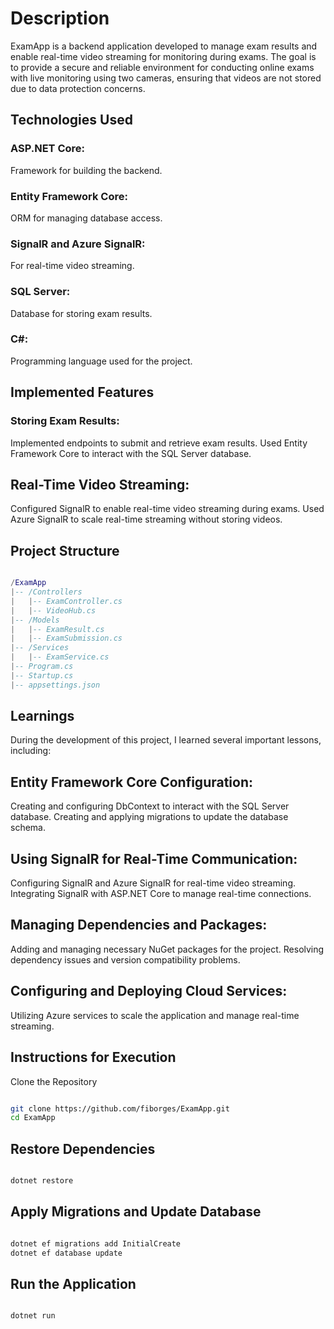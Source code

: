 # Description
ExamApp is a backend application developed to manage exam results and enable real-time video streaming for monitoring during exams. The goal is to provide a secure and reliable environment for conducting online exams with live monitoring using two cameras, ensuring that videos are not stored due to data protection concerns.

## Technologies Used
### ASP.NET Core: 
  Framework for building the backend.
### Entity Framework Core: 
  ORM for managing database access.
### SignalR and Azure SignalR: 
  For real-time video streaming.
### SQL Server: 
  Database for storing exam results.
### C#: 
  Programming language used for the project.

## Implemented Features
### Storing Exam Results:

Implemented endpoints to submit and retrieve exam results.
Used Entity Framework Core to interact with the SQL Server database.

## Real-Time Video Streaming:

Configured SignalR to enable real-time video streaming during exams.
Used Azure SignalR to scale real-time streaming without storing videos.

## Project Structure
```lua

/ExamApp
|-- /Controllers
|   |-- ExamController.cs
|   |-- VideoHub.cs
|-- /Models
|   |-- ExamResult.cs
|   |-- ExamSubmission.cs
|-- /Services
|   |-- ExamService.cs
|-- Program.cs
|-- Startup.cs
|-- appsettings.json

```
## Learnings
During the development of this project, I learned several important lessons, including:

## Entity Framework Core Configuration:

Creating and configuring DbContext to interact with the SQL Server database.
Creating and applying migrations to update the database schema.

## Using SignalR for Real-Time Communication:

Configuring SignalR and Azure SignalR for real-time video streaming.
Integrating SignalR with ASP.NET Core to manage real-time connections.

## Managing Dependencies and Packages:

Adding and managing necessary NuGet packages for the project.
Resolving dependency issues and version compatibility problems.

## Configuring and Deploying Cloud Services:

Utilizing Azure services to scale the application and manage real-time streaming.

## Instructions for Execution

Clone the Repository

```bash

git clone https://github.com/fiborges/ExamApp.git
cd ExamApp
```
## Restore Dependencies

```bash

dotnet restore
```
## Apply Migrations and Update Database

```bash

dotnet ef migrations add InitialCreate
dotnet ef database update

```
## Run the Application

```bash

dotnet run
```
